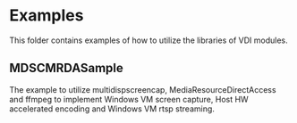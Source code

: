 # Examples

This folder contains examples of how to utilize the libraries of VDI modules.

## MDSCMRDASample

The example to utilize multidispscreencap, MediaResourceDirectAccess and ffmpeg to implement Windows VM screen capture, Host HW accelerated encoding and Windows VM rtsp streaming.